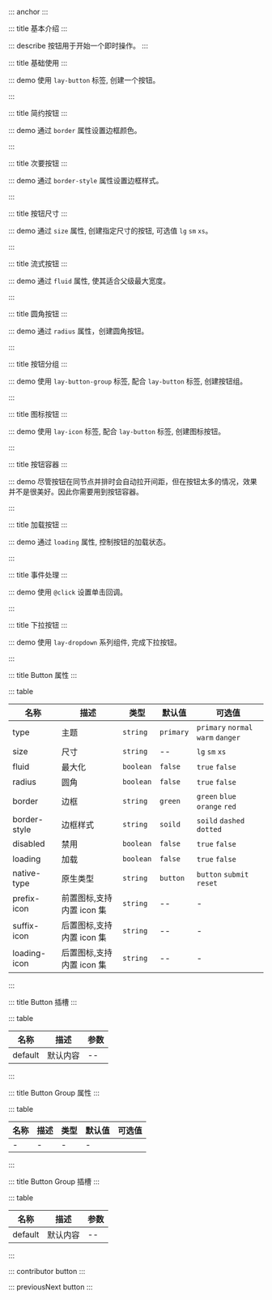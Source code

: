::: anchor
:::

::: title 基本介绍
:::

::: describe 按钮用于开始一个即时操作。
:::

::: title 基础使用
:::

::: demo 使用 `lay-button` 标签, 创建一个按钮。

<template>
  <lay-button type="primary">原始按钮</lay-button>
  <lay-button>默认按钮</lay-button>
  <lay-button type="normal">百搭按钮</lay-button>
  <lay-button type="warm">暖色按钮</lay-button>
  <lay-button type="danger">警告按钮</lay-button>
</template>

<script setup>
import { ref } from 'vue';
</script>

:::

::: title 简约按钮
:::

::: demo 通过 `border` 属性设置边框颜色。

<template>
  <lay-button>原始按钮</lay-button>
  <lay-button border="green">默认按钮</lay-button>
  <lay-button border="blue">百搭按钮</lay-button>
  <lay-button border="orange">暖色按钮</lay-button>
  <lay-button border="red">警告按钮</lay-button>
</template>

<script setup>
import { ref } from 'vue';
</script>

:::

::: title 次要按钮
:::

::: demo 通过 `border-style` 属性设置边框样式。

<template>
  <lay-button border-style="dashed">原始按钮</lay-button>
  <lay-button border="green" border-style="dashed">默认按钮</lay-button>
  <lay-button border="blue" border-style="dashed">百搭按钮</lay-button>
  <lay-button border="orange" border-style="dashed">暖色按钮</lay-button>
  <lay-button border="red" border-style="dashed">警告按钮</lay-button>
</template>

<script setup>
import { ref } from 'vue';
</script>

:::

::: title 按钮尺寸
:::

::: demo 通过 `size` 属性, 创建指定尺寸的按钮, 可选值 `lg` `sm` `xs`。

<template>
  <lay-button type="primary" size="lg">原始按钮</lay-button>
  <lay-button type="default" size="lg">默认按钮</lay-button>
  <lay-button type="normal" size="lg">百搭按钮</lay-button>
  <lay-button type="warm" size="lg">暖色按钮</lay-button>
  <lay-button type="danger" size="lg">警告按钮</lay-button>
  <lay-button disabled size="lg">禁用按钮</lay-button>
</template>

<script setup>
import { ref } from 'vue';
</script>

:::

::: title 流式按钮
:::

::: demo 通过 `fluid` 属性, 使其适合父级最大宽度。

<template>
  <lay-button type="primary" fluid>最大化按钮</lay-button>
  <br/>
  <br/>
  <lay-button type="default" fluid>最大化按钮</lay-button>
</template>

<script setup>
import { ref } from 'vue';
</script>

:::

::: title 圆角按钮
:::

::: demo 通过 `radius` 属性，创建圆角按钮。

<template>
  <lay-button type="primary" radius>原始按钮</lay-button>
  <lay-button type="default" radius>默认按钮</lay-button>
  <lay-button type="normal" radius>百搭按钮</lay-button>
  <lay-button type="warm" radius>暖色按钮</lay-button>
  <lay-button type="danger" radius>警告按钮</lay-button>
  <lay-button disabled radius>禁用按钮</lay-button>
</template>

<script setup>
import { ref } from 'vue';
</script>

:::

::: title 按钮分组
:::

::: demo 使用 `lay-button-group` 标签, 配合 `lay-button` 标签, 创建按钮组。

<template>
  <div>
    <lay-button-group>
      <lay-button type="default">默认按钮</lay-button>
      <lay-button type="default">默认按钮</lay-button>
      <lay-button type="default">默认按钮</lay-button>
    </lay-button-group>
    <br>
    <br>
    <lay-button-group>
      <lay-button type="primary">默认按钮</lay-button>
      <lay-button type="primary">默认按钮</lay-button>
      <lay-button type="primary">默认按钮</lay-button>
    </lay-button-group>
    <br>
    <br>
    <lay-button-group>
      <lay-button border="green" border-style="dashed">默认按钮</lay-button>
      <lay-button border="green" border-style="dashed">默认按钮</lay-button>
      <lay-button border="green" border-style="dashed">默认按钮</lay-button>
    </lay-button-group>
  </div>
</template>

<script setup>
import { ref } from 'vue';
</script>

:::

::: title 图标按钮
:::

::: demo 使用 `lay-icon` 标签, 配合 `lay-button` 标签, 创建图标按钮。

<template>
  <lay-button-container>
      <lay-button type="primary"><lay-icon type="layui-icon-left"></lay-icon></lay-button>
      <lay-button type="primary"><lay-icon type="layui-icon-right"></lay-icon></lay-button>
      <lay-button prefix-icon="layui-icon-left" suffix-icon="layui-icon-right">文字</lay-button>
  </lay-button-container>
</template>

<script setup>
import { ref } from 'vue';
</script>

:::

::: title 按钮容器
:::

::: demo 尽管按钮在同节点并排时会自动拉开间距，但在按钮太多的情况，效果并不是很美好。因此你需要用到按钮容器。

<template>
  <lay-button-container>
      <lay-button type="default">新增</lay-button>
      <lay-button type="default">删除</lay-button>
      <lay-button type="default">修改</lay-button>
  </lay-button-container>
</template>

<script setup>
import { ref } from 'vue';
</script>

:::

::: title 加载按钮
:::

::: demo 通过 `loading` 属性, 控制按钮的加载状态。

<template>
  <lay-button-container>
      <lay-button type="default" :loading="loadState">加载</lay-button>
      <lay-button type="default" :loading="loadState" loadingIcon="layui-icon-loading">加载</lay-button>
      <lay-switch v-model="loadState"></lay-switch>
  </lay-button-container>
</template>

<script setup>
import { ref } from 'vue';

const loadState = ref(true);
</script>

:::

::: title 事件处理
:::

::: demo 使用 `@click` 设置单击回调。

<template>
  <lay-button type="default" @click="clickHandle">单击事件</lay-button>
</template>

<script setup>
import { ref } from 'vue';

const clickHandle = () => {
  console.log('点击事件')
}
</script>

:::

::: title 下拉按钮
:::

::: demo 使用 `lay-dropdown` 系列组件, 完成下拉按钮。

<template>
  <lay-dropdown>
    <lay-button type="default">更多操作</lay-button>
    <template #content>
      <lay-dropdown-menu>
        <lay-dropdown-menu-item>复制</lay-dropdown-menu-item>
        <lay-dropdown-menu-item>删除</lay-dropdown-menu-item>
      </lay-dropdown-menu>
    </template>
  </lay-dropdown>
</template>

<script setup>
import { ref } from 'vue';
</script>

:::

::: title Button 属性
:::

::: table

| 名称         | 描述                      | 类型      | 默认值    | 可选值                             |
| ------------ | ------------------------- | --------- | --------- | ---------------------------------- |
| type         | 主题                      | `string`  | `primary` | `primary` `normal` `warm` `danger` |
| size         | 尺寸                      | `string`  | --        | `lg` `sm` `xs`                     |
| fluid        | 最大化                    | `boolean` | `false`   | `true` `false`                     |
| radius       | 圆角                      | `boolean` | `false`   | `true` `false`                     |
| border       | 边框                      | `string`  | `green`   | `green` `blue` `orange` `red`      |
| border-style | 边框样式                  | `string`  | `soild`   | `soild` `dashed` `dotted`          |
| disabled     | 禁用                      | `boolean` | `false`   | `true` `false`                     |
| loading      | 加载                      | `boolean` | `false`   | `true` `false`                     |
| native-type  | 原生类型                  | `string`  | `button`  | `button` `submit` `reset`          |
| prefix-icon  | 前置图标,支持内置 icon 集  | `string`  | --        | -                                  |
| suffix-icon  | 后置图标,支持内置 icon 集  | `string`  | --        | -                                  |
| loading-icon | 后置图标,支持内置 icon 集  | `string`  | --        | -                                  |

:::

::: title Button 插槽
:::

::: table

| 名称    | 描述     | 参数 |
| ------- | -------- | ---- |
| default | 默认内容 | --   |

:::

::: title Button Group 属性
:::

::: table

| 名称 | 描述 | 类型 | 默认值 | 可选值 |
| ---- | ---- | ---- | ------ | ------ |
| -    | -    | -    | -      |

:::

::: title Button Group 插槽
:::

::: table

| 名称    | 描述     | 参数 |
| ------- | -------- | ---- |
| default | 默认内容 | --   |

:::

::: contributor button
:::

::: previousNext button
:::
